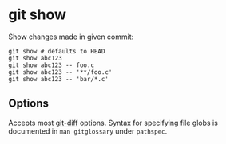 # git show

Show changes made in given commit:

    git show # defaults to HEAD
    git show abc123
    git show abc123 -- foo.c
    git show abc123 -- '**/foo.c'
    git show abc123 -- 'bar/*.c'

## Options

Accepts most [git-diff](git-diff.md) options. Syntax for specifying file globs
is documented in `man gitglossary` under `pathspec`.

